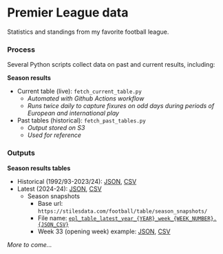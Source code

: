# Premier League data
Statistics and standings from my favorite football league. 

### Process

Several Python scripts collect data on past and current results, including: 

**Season results**
- Current table (live): `fetch_current_table.py`
    - *Automated with Github Actions workflow* 
    - *Runs twice daily to capture fixures on odd days during periods of European and international play* 
- Past tables (historical): `fetch_past_tables.py`
    - *Output stored on S3*
    - *Used for reference*

### Outputs

**Season results tables**
- Historical (1992/93-2023/24): [JSON](https://stilesdata.com/football/table/epl_table_past.json), [CSV](https://stilesdata.com/football/table/epl_table_past.csv)
- Latest (2024-24): [JSON](https://stilesdata.com/football/table/epl_table_past.json), [CSV](https://stilesdata.com/football/table/epl_table_past.csv)
    - Season snapshots 
        - Base url: `https://stilesdata.com/football/table/season_snapshots/`
        - File name:  [`epl_table_latest_year_{YEAR}_week_{WEEK_NUMBER}.{JSON_CSV}`](https://stilesdata.com/football/table/season_snapshots/epl_table_latest_year_2024_week_33.json)
        - Week 33 (opening week) example: [JSON](https://stilesdata.com/football/table/season_snapshots/epl_table_latest_year_2024_week_33.json), [CSV](https://stilesdata.com/football/table/season_snapshots/epl_table_latest_year_2024_week_33.csv)


*More to come...*